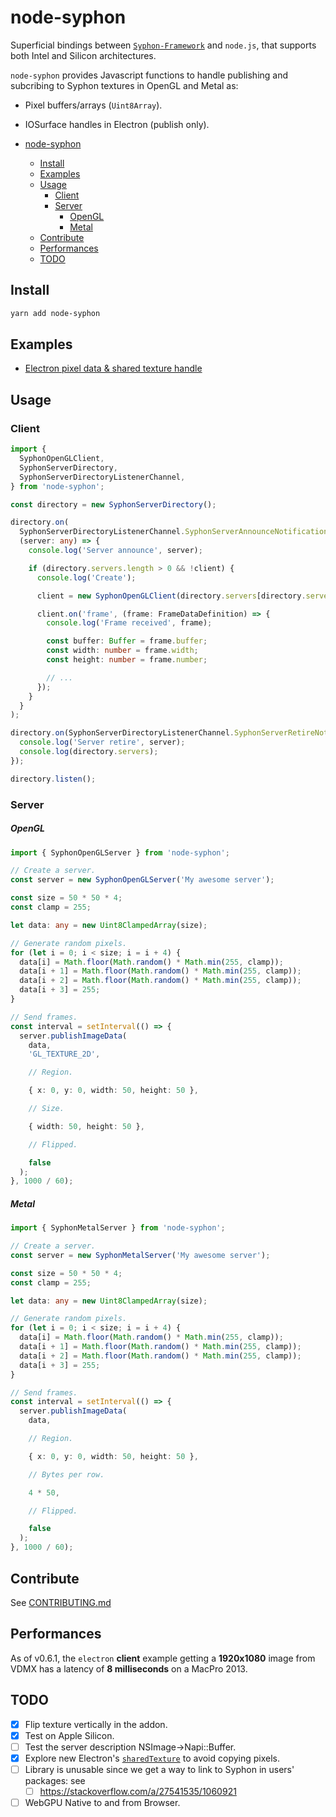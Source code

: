# node-syphon

Superficial bindings between [`Syphon-Framework`](https://github.com/Syphon/Syphon-Framework) and `node.js`, that supports both Intel and Silicon architectures.

`node-syphon` provides Javascript functions to handle publishing and subcribing to Syphon textures in OpenGL and Metal as:

- Pixel buffers/arrays (`Uint8Array`).
- IOSurface handles in Electron (publish only).

- [node-syphon](#node-syphon)
  - [Install](#install)
  - [Examples](#examples)
  - [Usage](#usage)
    - [Client](#client)
    - [Server](#server)
      - [OpenGL](#opengl)
      - [Metal](#metal)
  - [Contribute](#contribute)
  - [Performances](#performances)
  - [TODO](#todo)

## Install

```sh
yarn add node-syphon
```

## Examples

- [Electron pixel data & shared texture handle](https://github.com/benoitlahoz/node-syphon-electron-example)

## Usage

### Client

```typescript
import {
  SyphonOpenGLClient,
  SyphonServerDirectory,
  SyphonServerDirectoryListenerChannel,
} from 'node-syphon';

const directory = new SyphonServerDirectory();

directory.on(
  SyphonServerDirectoryListenerChannel.SyphonServerAnnounceNotification,
  (server: any) => {
    console.log('Server announce', server);

    if (directory.servers.length > 0 && !client) {
      console.log('Create');

      client = new SyphonOpenGLClient(directory.servers[directory.servers.length - 1]);

      client.on('frame', (frame: FrameDataDefinition) => {
        console.log('Frame received', frame);

        const buffer: Buffer = frame.buffer;
        const width: number = frame.width;
        const height: number = frame.number;

        // ...
      });
    }
  }
);

directory.on(SyphonServerDirectoryListenerChannel.SyphonServerRetireNotification, (server: any) => {
  console.log('Server retire', server);
  console.log(directory.servers);
});

directory.listen();
```

### Server

##### OpenGL

```typescript
import { SyphonOpenGLServer } from 'node-syphon';

// Create a server.
const server = new SyphonOpenGLServer('My awesome server');

const size = 50 * 50 * 4;
const clamp = 255;

let data: any = new Uint8ClampedArray(size);

// Generate random pixels.
for (let i = 0; i < size; i = i + 4) {
  data[i] = Math.floor(Math.random() * Math.min(255, clamp));
  data[i + 1] = Math.floor(Math.random() * Math.min(255, clamp));
  data[i + 2] = Math.floor(Math.random() * Math.min(255, clamp));
  data[i + 3] = 255;
}

// Send frames.
const interval = setInterval(() => {
  server.publishImageData(
    data,
    'GL_TEXTURE_2D',

    // Region.

    { x: 0, y: 0, width: 50, height: 50 },

    // Size.

    { width: 50, height: 50 },

    // Flipped.

    false
  );
}, 1000 / 60);
```

##### Metal

```typescript
import { SyphonMetalServer } from 'node-syphon';

// Create a server.
const server = new SyphonMetalServer('My awesome server');

const size = 50 * 50 * 4;
const clamp = 255;

let data: any = new Uint8ClampedArray(size);

// Generate random pixels.
for (let i = 0; i < size; i = i + 4) {
  data[i] = Math.floor(Math.random() * Math.min(255, clamp));
  data[i + 1] = Math.floor(Math.random() * Math.min(255, clamp));
  data[i + 2] = Math.floor(Math.random() * Math.min(255, clamp));
  data[i + 3] = 255;
}

// Send frames.
const interval = setInterval(() => {
  server.publishImageData(
    data,

    // Region.

    { x: 0, y: 0, width: 50, height: 50 },

    // Bytes per row.

    4 * 50,

    // Flipped.

    false
  );
}, 1000 / 60);
```

## Contribute

See [CONTRIBUTING.md](./CONTRIBUTING.md)

## Performances

As of v0.6.1, the `electron` **client** example getting a **1920x1080** image from VDMX has a latency of **8 milliseconds** on a MacPro 2013.

## TODO

- [x] Flip texture vertically in the addon.
- [x] Test on Apple Silicon.
- [ ] Test the server description NSImage->Napi::Buffer.
- [x] Explore new Electron's [`sharedTexture`](https://www.electronjs.org/docs/latest/api/structures/offscreen-shared-texture) to avoid copying pixels.
- [ ] Library is unusable since we get a way to link to Syphon in users' packages: see
  - [ ] https://stackoverflow.com/a/27541535/1060921
- [ ] WebGPU Native to and from Browser.
